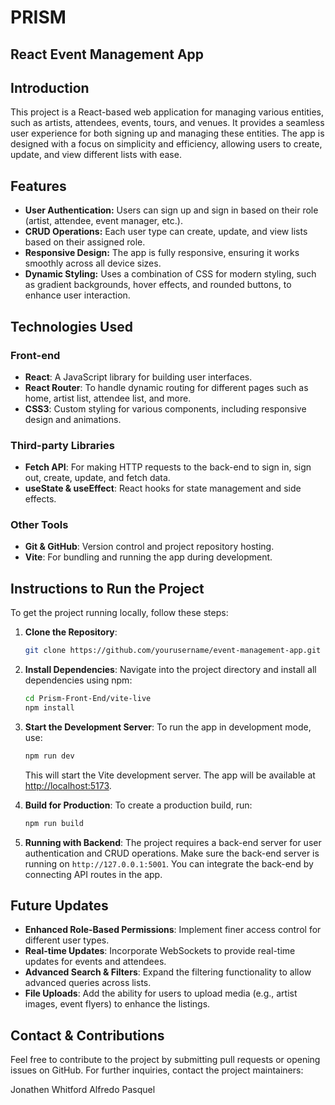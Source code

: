 # PRISM

## React Event Management App

## Introduction

This project is a React-based web application for managing various entities, such as artists, attendees, events, tours, and venues. It provides a seamless user experience for both signing up and managing these entities. The app is designed with a focus on simplicity and efficiency, allowing users to create, update, and view different lists with ease.

## Features

- **User Authentication:** Users can sign up and sign in based on their role (artist, attendee, event manager, etc.).
- **CRUD Operations:** Each user type can create, update, and view lists based on their assigned role.
- **Responsive Design:** The app is fully responsive, ensuring it works smoothly across all device sizes.
- **Dynamic Styling:** Uses a combination of CSS for modern styling, such as gradient backgrounds, hover effects, and rounded buttons, to enhance user interaction.
  
## Technologies Used

### Front-end
- **React**: A JavaScript library for building user interfaces.
- **React Router**: To handle dynamic routing for different pages such as home, artist list, attendee list, and more.
- **CSS3**: Custom styling for various components, including responsive design and animations.

### Third-party Libraries
- **Fetch API**: For making HTTP requests to the back-end to sign in, sign out, create, update, and fetch data.
- **useState & useEffect**: React hooks for state management and side effects.

### Other Tools
- **Git & GitHub**: Version control and project repository hosting.
- **Vite**: For bundling and running the app during development.

## Instructions to Run the Project

To get the project running locally, follow these steps:

1. **Clone the Repository**:
    ```bash
    git clone https://github.com/yourusername/event-management-app.git
    ```
   
2. **Install Dependencies**:
    Navigate into the project directory and install all dependencies using npm:
    ```bash
    cd Prism-Front-End/vite-live
    npm install
    ```

3. **Start the Development Server**:
    To run the app in development mode, use:
    ```bash
    npm run dev
    ```
    This will start the Vite development server. The app will be available at [http://localhost:5173](http://localhost:5173).

4. **Build for Production**:
    To create a production build, run:
    ```bash
    npm run build
    ```

5. **Running with Backend**:
    The project requires a back-end server for user authentication and CRUD operations. Make sure the back-end server is running on `http://127.0.0.1:5001`. You can integrate the back-end by connecting API routes in the app.

## Future Updates

- **Enhanced Role-Based Permissions**: Implement finer access control for different user types.
- **Real-time Updates**: Incorporate WebSockets to provide real-time updates for events and attendees.
- **Advanced Search & Filters**: Expand the filtering functionality to allow advanced queries across lists.
- **File Uploads**: Add the ability for users to upload media (e.g., artist images, event flyers) to enhance the listings.

## Contact & Contributions

Feel free to contribute to the project by submitting pull requests or opening issues on GitHub. For further inquiries, contact the project maintainers:

Jonathen Whitford
Alfredo Pasquel




